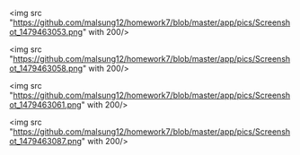 <img src "https://github.com/malsung12/homework7/blob/master/app/pics/Screenshot_1479463053.png" with 200/>

<img src "https://github.com/malsung12/homework7/blob/master/app/pics/Screenshot_1479463058.png" with 200/>

<img src "https://github.com/malsung12/homework7/blob/master/app/pics/Screenshot_1479463061.png" with 200/>

<img src "https://github.com/malsung12/homework7/blob/master/app/pics/Screenshot_1479463087.png" with 200/>
